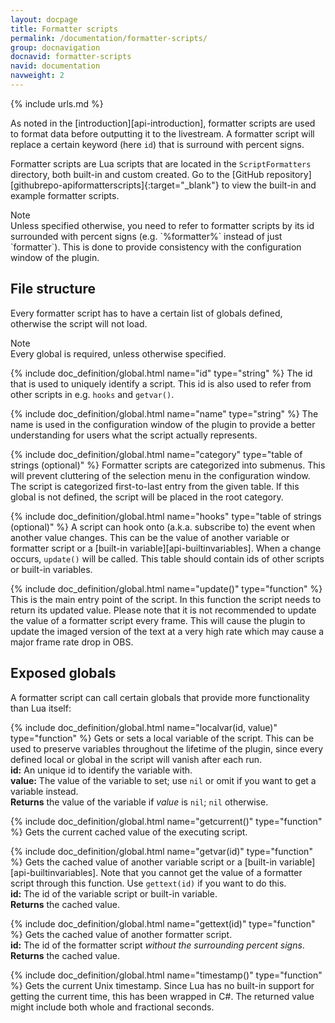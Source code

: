```yaml
---
layout: docpage
title: Formatter scripts
permalink: /documentation/formatter-scripts/
group: docnavigation
docnavid: formatter-scripts
navid: documentation
navweight: 2
---
```

{% include urls.md %}

As noted in the [introduction][api-introduction], formatter scripts are used to format data before outputting it to the livestream. A formatter script will replace a certain keyword (here `id`) that is surround with percent signs.

Formatter scripts are Lua scripts that are located in the `ScriptFormatters` directory, both built-in and custom created. Go to the [GitHub repository][githubrepo-apiformatterscripts]{:target="_blank"} to view the built-in and example formatter scripts.

<span class="infoblock infoblock-info">
<span class="label label-info">Note</span><br>
Unless specified otherwise, you need to refer to formatter scripts by its id surrounded with percent signs (e.g. `%formatter%` instead of just `formatter`). This is done to provide consistency with the configuration window of the plugin.
</span>


## File structure
Every formatter script has to have a certain list of globals defined, otherwise the script will not load.

<span class="infoblock infoblock-info">
<span class="label label-info">Note</span><br>
Every global is required, unless otherwise specified.
</span>

{% include doc_definition/global.html name="id" type="string" %}
The id that is used to uniquely identify a script. This id is also used to refer from other scripts in e.g. `hooks` and `getvar()`.

{% include doc_definition/global.html name="name" type="string" %}
The name is used in the configuration window of the plugin to provide a better understanding for users what the script actually represents.

{% include doc_definition/global.html name="category" type="table of strings (optional)" %}
Formatter scripts are categorized into submenus. This will prevent cluttering of the selection menu in the configuration window. The script is categorized first-to-last entry from the given table. If this global is not defined, the script will be placed in the root category.

{% include doc_definition/global.html name="hooks" type="table of strings (optional)" %}
A script can hook onto (a.k.a. subscribe to) the event when another value changes. This can be the value of another variable or formatter script or a [built-in variable][api-builtinvariables]. When a change occurs, `update()` will be called. This table should contain ids of other scripts or built-in variables.

{% include doc_definition/global.html name="update()" type="function" %}
This is the main entry point of the script. In this function the script needs to return its updated value. Please note that it is not recommended to update the value of a formatter script every frame. This will cause the plugin to update the imaged version of the text at a very high rate which may cause a major frame rate drop in OBS.


## Exposed globals
A formatter script can call certain globals that provide more functionality than Lua itself:

{% include doc_definition/global.html name="localvar(id, value)" type="function" %}
Gets or sets a local variable of the script. This can be used to preserve variables throughout the lifetime of the plugin, since every defined local or global in the script will vanish after each run.<br>
**id:** An unique id to identify the variable with.<br>
**value:** The value of the variable to set; use `nil` or omit if you want to get a variable instead.<br>
**Returns** the value of the variable if *value* is `nil`; `nil` otherwise.

{% include doc_definition/global.html name="getcurrent()" type="function" %}
Gets the current cached value of the executing script.

{% include doc_definition/global.html name="getvar(id)" type="function" %}
Gets the cached value of another variable script or a [built-in variable][api-builtinvariables]. Note that you cannot get the value of a formatter script through this function.
Use `gettext(id)` if you want to do this.<br>
**id:** The id of the variable script or built-in variable.<br>
**Returns** the cached value.

{% include doc_definition/global.html name="gettext(id)" type="function" %}
Gets the cached value of another formatter script.<br>
**id:** The id of the formatter script *without the surrounding percent signs*.<br>
**Returns** the cached value.

{% include doc_definition/global.html name="timestamp()" type="function" %}
Gets the current Unix timestamp. Since Lua has no built-in support for getting the current time, this has been wrapped in C#. The returned value might include both whole and fractional seconds.
